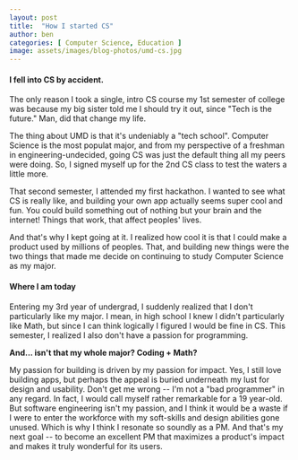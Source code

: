 ```yaml
---
layout: post
title:  "How I started CS"
author: ben
categories: [ Computer Science, Education ]
image: assets/images/blog-photos/umd-cs.jpg
---
```


#### I fell into CS by accident.

The only reason I took a single, intro CS course my 1st semester of college was because my big sister told me I should try it out, since "Tech is the future." Man, did that change my life.

The thing about UMD is that it's undeniably a "tech school". Computer Science is the most populat major, and from my perspective of a freshman in engineering-undecided, going CS was just the default thing all my peers were doing. So, I signed myself up for the 2nd CS class to test the waters a little more. 

That second semester, I attended my first hackathon. I wanted to see what CS is really like, and building your own app actually seems super cool and fun. You could build something out of nothing but your brain and the internet! Things that work, that affect peoples'  lives. 

And that's why I kept going at it. I realized how cool it is that I could make a product used by millions of peoples. That, and building new things were the two things that made me decide on continuing to study Computer Science as my major. 

#### Where I am today
Entering my 3rd year of undergrad, I suddenly realized that I don't particularly like my major. I mean, in high school I knew I didn't particularly like Math, but since I can think logically I figured I would be fine in CS. This semester, I realized I also don't have a passion for programming.

**And... isn't that my whole major? Coding + Math?** 

My passion for building is driven by my passion for impact. Yes, I still love building apps, but perhaps the appeal is buried underneath my lust for design and usability. Don't get me wrong -- I'm not a "bad programmer" in any regard. In fact, I would call myself rather remarkable for a 19 year-old. But software engineering isn't my passion, and I think it would be a waste if I were to enter the workforce with my soft-skills and design abilities gone unused.
Which is why I think I resonate so soundly as a PM. And that's my next goal -- to become an excellent PM that maximizes a product's impact and makes it truly wonderful for its users.
